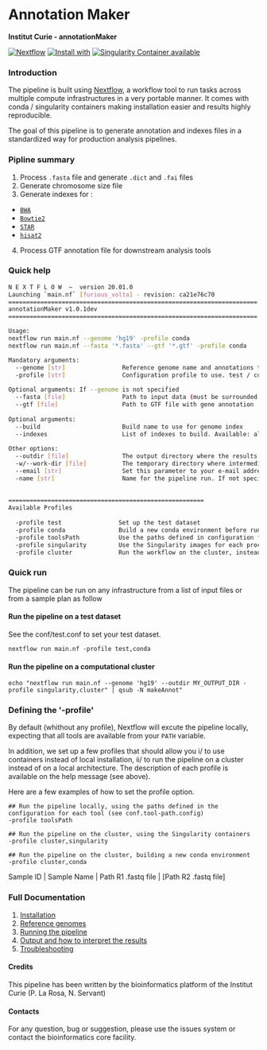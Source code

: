 # Annotation Maker

**Institut Curie - annotationMaker**

[![Nextflow](https://img.shields.io/badge/nextflow-%E2%89%A50.32.0-brightgreen.svg)](https://www.nextflow.io/)
[![Install with](https://anaconda.org/anaconda/conda-build/badges/installer/conda.svg)](https://conda.anaconda.org/anaconda)
[![Singularity Container available](https://img.shields.io/badge/singularity-available-7E4C74.svg)](https://singularity.lbl.gov/)
<!--[![Docker Container available](https://img.shields.io/badge/docker-available-003399.svg)](https://www.docker.com/)-->

### Introduction

The pipeline is built using [Nextflow](https://www.nextflow.io), a workflow tool to run tasks across multiple compute infrastructures in a very portable manner. 
It comes with conda / singularity containers making installation easier and results highly reproducible.

The goal of this pipeline is to generate annotation and indexes files in a standardized way for production analysis pipelines.

### Pipline summary

1. Process `.fasta` file and generate `.dict` and `.fai` files
2. Generate chromosome size file
3. Generate indexes for :
- [`BWA`](http://bio-bwa.sourceforge.net/)
- [`Bowtie2`](http://bowtie-bio.sourceforge.net/bowtie2/index.shtml) 
- [`STAR`](https://github.com/alexdobin/STAR)
- [`hisat2`](http://ccb.jhu.edu/software/hisat2/index.shtml)
4. Process GTF annotation file for downstream analysis tools

### Quick help

```bash
N E X T F L O W  ~  version 20.01.0
Launching `main.nf` [furious_volta] - revision: ca21e76c70
======================================================================
annotationMaker v1.0.1dev
======================================================================

Usage:
nextflow run main.nf --genome 'hg19' -profile conda
nextflow run main.nf --fasta '*.fasta' --gtf '*.gtf' -profile conda

Mandatory arguments:
  --genome [str]                Reference genome name and annotations to use
  -profile [str]                Configuration profile to use. test / conda / toolsPath / singularity / cluster (see below)
  
Optional arguments: If --genome is not specified
  --fasta [file]                Path to input data (must be surrounded with quotes)
  --gtf [file]                  Path to GTF file with gene annotation
	  
Optional arguments:
  --build                       Build name to use for genome index
  --indexes                     List of indexes to build. Available: all,bwa,star,bowtie2,hisat2. Default: all
		  
Other options:
  --outdir [file]               The output directory where the results will be saved
  -w/--work-dir [file]          The temporary directory where intermediate data will be saved
  --email [str]                 Set this parameter to your e-mail address to get a summary e-mail with details of the run sent to you when the workflow exits
  -name [str]                   Name for the pipeline run. If not specified, Nextflow will automatically generate a random mnemonic.
				  
			  
=======================================================
Available Profiles
				  
  -profile test                Set up the test dataset
  -profile conda               Build a new conda environment before running the pipeline
  -profile toolsPath           Use the paths defined in configuration for each tool
  -profile singularity         Use the Singularity images for each process
  -profile cluster             Run the workflow on the cluster, instead of locally							
```

### Quick run

The pipeline can be run on any infrastructure from a list of input files or from a sample plan as follow

#### Run the pipeline on a test dataset
See the conf/test.conf to set your test dataset.

```
nextflow run main.nf -profile test,conda

```

#### Run the pipeline on a computational cluster

```
echo "nextflow run main.nf --genome 'hg19' --outdir MY_OUTPUT_DIR -profile singularity,cluster" | qsub -N makeAnnot"

```

### Defining the '-profile'

By default (whithout any profile), Nextflow will excute the pipeline locally, expecting that all tools are available from your `PATH` variable.

In addition, we set up a few profiles that should allow you i/ to use containers instead of local installation, ii/ to run the pipeline on a cluster instead of on a local architecture.
The description of each profile is available on the help message (see above).

Here are a few examples of how to set the profile option.

```
## Run the pipeline locally, using the paths defined in the configuration for each tool (see conf.tool-path.config)
-profile toolsPath

## Run the pipeline on the cluster, using the Singularity containers
-profile cluster,singularity

## Run the pipeline on the cluster, building a new conda environment
-profile cluster,conda

```

Sample ID | Sample Name | Path R1 .fastq file | [Path R2 .fastq file]

### Full Documentation

1. [Installation](docs/installation.md)
2. [Reference genomes](docs/reference_genomes.md)
3. [Running the pipeline](docs/usage.md)
4. [Output and how to interpret the results](docs/output.md)
5. [Troubleshooting](docs/troubleshooting.md)

#### Credits

This pipeline has been written by the bioinformatics platform of the Institut Curie (P. La Rosa, N. Servant)

#### Contacts

For any question, bug or suggestion, please use the issues system or contact the bioinformatics core facility.

